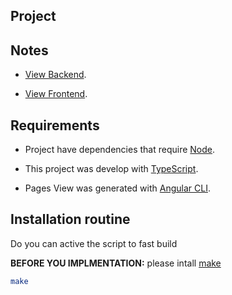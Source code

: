 ## Project

## Notes

* [View Backend](server/README.md).

*  [View Frontend](view/README.md).


## Requirements

* Project have dependencies that require [Node](https://nodejs.org/en/).

* This project was develop with [TypeScript](https://www.typescriptlang.org/).

* Pages View was generated with [Angular CLI](https://github.com/angular/angular-cli).


## Installation routine

Do you can active the script to fast build

**BEFORE YOU IMPLMENTATION:** please intall [make](http://www.mingw.org/)
```bash
make
```